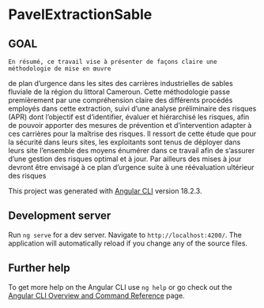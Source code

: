 # PavelExtractionSable


## GOAL
    En résumé, ce travail vise à présenter de façons claire une méthodologie de mise en œuvre
de plan d’urgence dans les sites des carrières industrielles de sables fluviale de la région du littoral
Cameroun. Cette méthodologie passe premièrement par une compréhension claire des différents
procédés employés dans cette extraction, suivi d’une analyse préliminaire des risques (APR) dont
l’objectif est d’identifier, évaluer et hiérarchisé les risques, afin de pouvoir apporter des mesures de
prévention et d’intervention adapter à ces carrières pour la maîtrise des risques. Il ressort de cette
étude que pour la sécurité dans leurs sites, les exploitants sont tenus de déployer dans leurs site
l’ensemble des moyens énumérer dans ce travail afin de s’assurer d’une gestion des risques optimal
et à jour. Par ailleurs des mises à jour devront être envisagé à ce plan d’urgence suite à une
réévaluation ultérieur des risques

This project was generated with [Angular CLI](https://github.com/angular/angular-cli) version 18.2.3.

## Development server

Run `ng serve` for a dev server. Navigate to `http://localhost:4200/`. The application will automatically reload if you change any of the source files.

## Further help

To get more help on the Angular CLI use `ng help` or go check out the [Angular CLI Overview and Command Reference](https://angular.dev/tools/cli) page.
